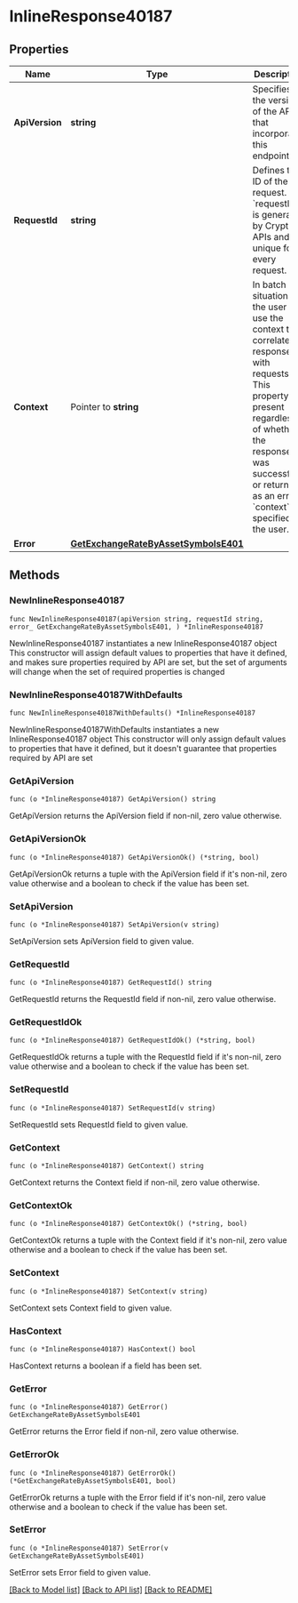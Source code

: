 # InlineResponse40187

## Properties

Name | Type | Description | Notes
------------ | ------------- | ------------- | -------------
**ApiVersion** | **string** | Specifies the version of the API that incorporates this endpoint. | 
**RequestId** | **string** | Defines the ID of the request. The &#x60;requestId&#x60; is generated by Crypto APIs and it&#39;s unique for every request. | 
**Context** | Pointer to **string** | In batch situations the user can use the context to correlate responses with requests. This property is present regardless of whether the response was successful or returned as an error. &#x60;context&#x60; is specified by the user. | [optional] 
**Error** | [**GetExchangeRateByAssetSymbolsE401**](GetExchangeRateByAssetSymbolsE401.md) |  | 

## Methods

### NewInlineResponse40187

`func NewInlineResponse40187(apiVersion string, requestId string, error_ GetExchangeRateByAssetSymbolsE401, ) *InlineResponse40187`

NewInlineResponse40187 instantiates a new InlineResponse40187 object
This constructor will assign default values to properties that have it defined,
and makes sure properties required by API are set, but the set of arguments
will change when the set of required properties is changed

### NewInlineResponse40187WithDefaults

`func NewInlineResponse40187WithDefaults() *InlineResponse40187`

NewInlineResponse40187WithDefaults instantiates a new InlineResponse40187 object
This constructor will only assign default values to properties that have it defined,
but it doesn't guarantee that properties required by API are set

### GetApiVersion

`func (o *InlineResponse40187) GetApiVersion() string`

GetApiVersion returns the ApiVersion field if non-nil, zero value otherwise.

### GetApiVersionOk

`func (o *InlineResponse40187) GetApiVersionOk() (*string, bool)`

GetApiVersionOk returns a tuple with the ApiVersion field if it's non-nil, zero value otherwise
and a boolean to check if the value has been set.

### SetApiVersion

`func (o *InlineResponse40187) SetApiVersion(v string)`

SetApiVersion sets ApiVersion field to given value.


### GetRequestId

`func (o *InlineResponse40187) GetRequestId() string`

GetRequestId returns the RequestId field if non-nil, zero value otherwise.

### GetRequestIdOk

`func (o *InlineResponse40187) GetRequestIdOk() (*string, bool)`

GetRequestIdOk returns a tuple with the RequestId field if it's non-nil, zero value otherwise
and a boolean to check if the value has been set.

### SetRequestId

`func (o *InlineResponse40187) SetRequestId(v string)`

SetRequestId sets RequestId field to given value.


### GetContext

`func (o *InlineResponse40187) GetContext() string`

GetContext returns the Context field if non-nil, zero value otherwise.

### GetContextOk

`func (o *InlineResponse40187) GetContextOk() (*string, bool)`

GetContextOk returns a tuple with the Context field if it's non-nil, zero value otherwise
and a boolean to check if the value has been set.

### SetContext

`func (o *InlineResponse40187) SetContext(v string)`

SetContext sets Context field to given value.

### HasContext

`func (o *InlineResponse40187) HasContext() bool`

HasContext returns a boolean if a field has been set.

### GetError

`func (o *InlineResponse40187) GetError() GetExchangeRateByAssetSymbolsE401`

GetError returns the Error field if non-nil, zero value otherwise.

### GetErrorOk

`func (o *InlineResponse40187) GetErrorOk() (*GetExchangeRateByAssetSymbolsE401, bool)`

GetErrorOk returns a tuple with the Error field if it's non-nil, zero value otherwise
and a boolean to check if the value has been set.

### SetError

`func (o *InlineResponse40187) SetError(v GetExchangeRateByAssetSymbolsE401)`

SetError sets Error field to given value.



[[Back to Model list]](../README.md#documentation-for-models) [[Back to API list]](../README.md#documentation-for-api-endpoints) [[Back to README]](../README.md)


